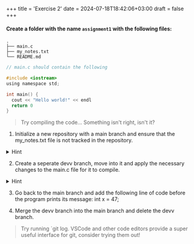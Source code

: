 +++
title = 'Exercise 2'
date = 2024-07-18T18:42:06+03:00
draft = false
+++

#### Create a folder with the name `assignment1` with the following files:

```
.
├── main.c
├── my_notes.txt
└── README.md
```

```c
// main.c should contain the following

#include <iostream>
using namespace std;

int main() {
  cout << "Hello world!" << endl
  return 0
}
```

> Try compiling the code... Something isn't right, isn't it?

1. Initialize a new repository with a main branch and ensure that the my_notes.txt file is not tracked in the repository.

<details>
<summary>Hint</summary>
<div>
Maybe you should create a .gitignore file.
</div>
</details>

2. Create a seperate devv branch, move into it and apply the necessary changes to the main.c file for it to compile.

<details>
<summary>Hint</summary>
<div>
This step involves quite a few commands to run after you've applied your changes. are you well versed?
</div>
</details>

3. Go back to the main  branch and add the following line of code before the program prints its message:  int x = 47; 

4. Merge the devv branch into the main branch and delete the devv branch.

> Try running `git log. VSCode and other code editors provide a super useful interface for git, consider trying them out!
